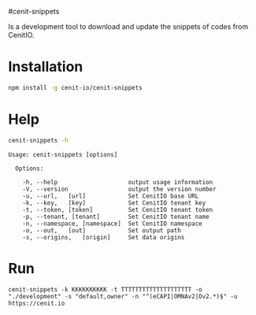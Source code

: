 #cenit-snippets

Is a development tool to download and update the snippets of codes from CenitIO.

# Installation

```bash
npm install -g cenit-io/cenit-snippets
```

# Help

```bash
cenit-snippets -h
```

```
Usage: cenit-snippets [options]

  Options:

    -h, --help                    output usage information
    -V, --version                 output the version number
    -u, --url,   [url]            Set CenitIO base URL
    -k, --key,   [key]            Set CenitIO tenant key
    -t, --token, [token]          Set CenitIO tenant token
    -p, --tenant, [tenant]        Set CenitIO tenant name
    -n, --namespace, [namespace]  Set CenitIO namespace
    -o, --out,   [out]            Set output path
    -s, --origins,   [origin]     Set data origins

```

# Run

```
cenit-snippets -k KKKKKKKKKK -t TTTTTTTTTTTTTTTTTTTT -o "./development" -s "default,owner" -n "^(eCAPI|OMNAv2|Ov2.*)$" -u https://cenit.io
```